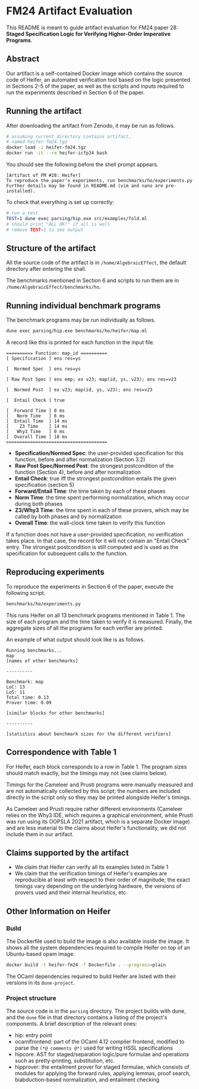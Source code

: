 # FM24 Artifact Evaluation

This README is meant to guide artifact evaluation for FM24 paper 28:
**Staged Specification Logic for Verifying Higher-Order Imperative Programs**.

## Abstract

Our artifact is a self-contained Docker image which contains the source code of Heifer, an automated verification tool based on the logic presented in Sections 2-5 of the paper, as well as the scripts and inputs required to run the experiments described in Section 6 of the paper.

## Running the artifact

After downloading the artifact from Zenodo, it may be run as follows.

```sh
# assuming current directory contains artifact,
# named heifer-fm24.tgz
docker load -i heifer-fm24.tgz
docker run -it --rm heifer-icfp24 bash
```

You should see the following before the shell prompt appears.

```
[Artifact of FM #28: Heifer]
To reproduce the paper's experiments, run benchmarks/ho/experiments.py
Further details may be found in README.md (vim and nano are pre-installed).
```

To check that everything is set up correctly:

```sh
# run a test
TEST=1 dune exec parsing/hip.exe src/examples/fold.ml
# should print "ALL OK!" if all is well
# remove TEST=1 to see output
```

## Structure of the artifact

All the source code of the artifact is in `/home/AlgebraicEffect`, the default directory after entering the shall.

The benchmarks mentioned in Section 6 and scripts to run them are in `/home/AlgebraicEffect/benchmarks/ho`.

## Running individual benchmark programs

The benchmark programs may be run individually as follows.

```sh
dune exec parsing/hip.exe benchmarks/ho/heifer/map.ml
```

A record like this is printed for each function in the input file.

```
========== Function: map_id ==========
[ Specification ] ens res=ys

[  Normed Spec  ] ens res=ys

[ Raw Post Spec ] ens emp; ex v23; map(id, ys, v23); ens res=v23

[  Normed Post  ] ex v23; map(id, ys, v23); ens res=v23

[  Entail Check ] true

[  Forward Time ] 0 ms
[   Norm Time   ] 6 ms
[  Entail Time  ] 14 ms
[    Z3 Time    ] 14 ms
[   Why3 Time   ] 0 ms
[  Overall Time ] 18 ms
======================================
```

- **Specification/Normed Spec**: the user-provided specification for this function, before and after normalization (Section 3.2)
- **Raw Post Spec/Normed Post**: the strongest postcondition of the function (Section 4), before and after normalization
- **Entail Check**: true iff the strongest postcondition entails the given specification (section 5)
- **Forward/Entail Time**: the time taken by each of these phases
- **Norm Time**: the time spent performing normalization, which may occur during both phases
- **Z3/Why3 Time**: the time spent in each of these provers, which may be called by both phases and by normalization
- **Overall Time**: the wall-clock time taken to verify this function

If a function does not have a user-provided specification, no verification takes place. In that case, the record for it will not contain an "Entail Check" entry.
The strongest postcondition is still computed and is used as the specification for subsequent calls to the function.

## Reproducing experiments

To reproduce the experiments in Section 6 of the paper, execute the following script.

```sh
benchmarks/ho/experiments.py
```

This runs Heifer on all 13 benchmark programs mentioned in Table 1.
The size of each program and the time taken to verify it is measured.
Finally, the aggregate sizes of all the programs for each verifier are printed.

An example of what output should look like is as follows.

```
Running benchmarks...
map
[names of other benchmarks]

----------

Benchmark: map
LoC: 13
LoS: 11
Total time: 0.13
Prover time: 0.09

[similar blocks for other benchmarks]

----------

[statistics about benchmark sizes for the different verifiers]
```

## Correspondence with Table 1

For Heifer, each block corresponds to a row in Table 1.
The program sizes should match exactly, but the timings may not (see claims below).

Timings for the Cameleer and Prusti programs were manually measured and are not automatically collected by this script; the numbers are included directly in the script only so they may be printed alongside Heifer's timings.

As Cameleer and Prusti require rather different environments (Cameleer relies on the Why3 IDE, which requires a graphical environment, while Prusti was run using its OOPSLA 2021 artifact, which is a separate Docker image) and are less material to the claims about Heifer's functionality, we did not include them in our artifact.

## Claims supported by the artifact

- We claim that Heifer can verify all its examples listed in Table 1
- We claim that the verification timings of Heifer's examples are reproducible at least with respect to their order of magnitude; the exact timings vary depending on the underlying hardware, the versions of provers used and their internal heuristics, etc.

## Other Information on Heifer

### Build

The Dockerfile used to build the image is also available inside the image.
It shows all the system dependencies required to compile Heifer on top of an Ubuntu-based opam image.

```sh
docker build -t heifer-fm24 -f Dockerfile . --progress=plain
```

The OCaml dependencies required to build Heifer are listed with their versions in its `dune-project`.

### Project structure

The source code is in the `parsing` directory.
The project builds with dune, and the `dune` file in that directory contains a listing of the project's components.
A brief description of the relevant ones:

- hip: entry point
- ocamlfrontend: part of the OCaml 4.12 compiler frontend, modified to parse the `(*@ comments @*)` used for writing HSSL specifications
- hipcore: AST for staged/separation logic/pure formulae and operations such as pretty-printing, substitution, etc.
- hipprover: the entailment prover for staged formulae, which consists of modules for applying the forward rules, applying lemmas, proof search, biabduction-based normalization, and entailment checking
